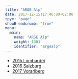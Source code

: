 ```yaml
---
title: "ARGE Alp"
date: 2017-12-15T17:46:00+02:00
tpye: "page"
showBreadcrumb: "true"
menu:
  main:
    name: "ARGE Alp"
    weight: 1001
    identifier: "argealp"
---
```


- <a href="http://www.orienteering-lombardia.it/argealp2015" target="_blank">2015 Lombardei</a>
- <a href="http://www.ol-sbg.at/argealp2016/index.html" target="_blank">2016 Salzburg</a>
- <a href="https://www.argealp2017ol.at/" target="_blank">2017 Vorarlberg</a>